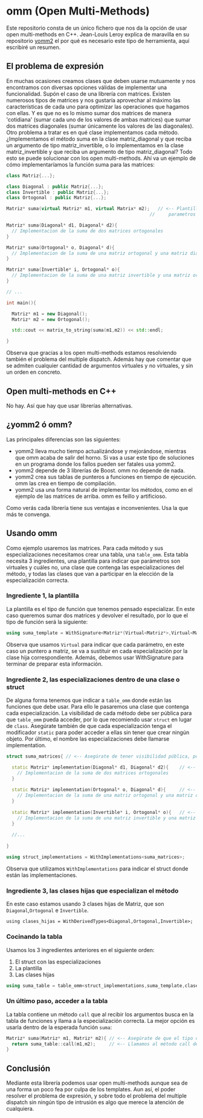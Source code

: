 # omm (Open Multi-Methods)
Este repositorio consta de un único fichero que nos da la opción de usar open multi-methods en C++. Jean-Louis Leroy explica de maravilla en su repositorio [yomm2](https://github.com/jll63/yomm2) el por qué es necesario este tipo de herramienta, aquí escribiré un resumen.

## El problema de expresión
En muchas ocasiones creamos clases que deben usarse mutuamente y nos encontramos con diversas opciones válidas de implementar una funcionalidad. Supón el caso de una librería con matrices. Existen numerosos tipos de matrices y nos gustaría aprovechar al máximo las características de cada uno para optimizar las operaciones que hagamos con ellas. Y es que no es lo mismo sumar dos matrices de manera 'cotidiana' (sumar cada uno de los valores de ambas matrices) que sumar dos matrices diagonales (sumar únicamente los valores de las diagonales). Otro problema a tratar es en qué clase implementamos cada método. ¿Implementamos el método suma en la clase matriz_diagonal y que reciba un argumento de tipo matriz_invertible, o lo implementamos en la clase matriz_invertible y que reciba un argumento de tipo matriz_diagonal? Todo esto se puede solucionar con los open multi-methods. Ahí va un ejemplo de cómo implementaríamos la función suma para las matrices:

```C++
class Matriz{...};

class Diagonal : public Matriz{...};
class Invertible : public Matriz{...};
class Ortogonal : public Matriz{...};

Matriz* suma(virtual Matriz* m1, virtual Matrix* m2);   // <-- Plantilla de la función suma. Usamos virtual para indicar qué 
                                                     //     parametros son los que deseamos especializar

Matriz* suma(Diagonal* d1, Diagonal* d2){
  // Implementacion de la suma de dos matrices ortogonales
}

Matriz* suma(Ortogonal* o, Diagonal* d){
  // Implementacion de la suma de una matriz ortogonal y una matriz diagonal
}

Matriz* suma(Invertible* i, Ortogonal* o){
  // Implementacion de la suma de una matriz invertible y una matriz ortogonal 
}

// ...

int main(){

  Matriz* m1 = new Diagonal();
  Matriz* m2 = new Ortogonal();

  std::cout << matrix_to_string(suma(m1,m2)) << std::endl;

}
```
Observa que gracias a los open multi-methods estamos resolviendo también el problema del multiple dispatch. Además hay que comentar que se admiten cualquier cantidad de argumentos virtuales y no virtuales, y sin un orden en concreto.

## Open multi-methods en C++
No hay. Así que hay que usar librerías alternativas.

## ¿yomm2 ó omm?
Las principales diferencias son las siguientes:
* yomm2 lleva mucho tiempo actualizándose y mejorándose, mientras que omm acaba de salir del horno. Si vas a usar este tipo de soluciones en un programa donde los fallos pueden ser fatales usa yomm2.
* yomm2 depende de 3 librerías de Boost. omm no depende de nada.
* yomm2 crea sus tablas de punteros a funciones en tiempo de ejecución. omm las crea en tiempo de compilación.
* yomm2 usa una forma natural de implementar los métodos, como en el ejemplo de las matrices de arriba. omm es feillo y artificioso.

Como verás cada librería tiene sus ventajas e inconvenientes. Usa la que más te convenga.

## Usando omm
Como ejemplo usaremos las matrices. Para cada método y sus especializaciones necesitamos crear una tabla, una `table_omm`. Esta tabla necesita 3 ingredientes, una plantilla para indicar que parámetros son virtuales y cuáles no, una clase que contenga las especializaciones del método, y todas las clases que van a participar en la elección de la especialización correcta.

### Ingrediente 1, la plantilla
La plantilla es el tipo de función que tenemos pensado especializar. En este caso queremos sumar dos matrices y devolver el resultado, por lo que el tipo de función será la siguiente:
```C++
using suma_template = WithSignature<Matriz*(Virtual<Matriz*>,Virtual<Matriz*>)>;
```
Observa que usamos `Virtual` para indicar que cada parámetro, en este caso un puntero a matriz, se va a sustituir en cada especialización por la clase hija correspondiente. Además, debemos usar WithSignature para terminar de preparar esta información.

### Ingrediente 2, las especializaciones dentro de una clase o struct
De alguna forma tenemos que indicar a `table_omm` donde están las funciones que debe usar. Para ello le pasaremos una clase que contenga cada especialización. La visibilidad de cada método debe ser pública para que `table_omm` pueda acceder, por lo que recomiendo usar `struct` en lugar de `class`. Asegúrate también de que cada especialización tenga el modificador `static` para poder acceder a ellas sin tener que crear ningún objeto. Por último, el nombre las especializaciones debe llamarse implementation.
```C++
struct suma_matrices{ // <-- Asegúrate de tener visibilidad pública, por eso recomiendo usar struct

  static Matriz* implementation(Diagonal* d1, Diagonal* d2){    // <-- Recuerda usar static en cada especialización
    // Implementacion de la suma de dos matrices ortogonales
  }
  
  static Matriz* implementation(Ortogonal* o, Diagonal* d){     // <-- Recuerda usar static en cada especialización
    // Implementacion de la suma de una matriz ortogonal y una matriz diagonal
  }
  
  static Matriz* implementation(Invertible* i, Ortogonal* o){   // <-- Recuerda usar static en cada especialización
    // Implementacion de la suma de una matriz invertible y una matriz ortogonal 
  }
  
  //...
  
}

using struct_implementations = WithImplementations<suma_matrices>;
```
Observa que utilizamos `WithImplementations` para indicar el struct donde están las implementaciones.

### Ingrediente 3, las clases hijas que especializan el método
En este caso estamos usando 3 clases hijas de Matriz, que son `Diagonal`,`Ortogonal` e `Invertible`. 
```
using clases_hijas = WithDerivedTypes<Diagonal,Ortogonal,Invertible>;
```

### Cocinando la tabla
Usamos los 3 ingredientes anteriores en el siguiente orden:
1. El struct con las especializaciones
2. La plantilla
3. Las clases hijas
```C++
using suma_table = table_omm<struct_implementations,suma_template,clases_hijas>;
```

### Un último paso, acceder a la tabla
La tabla contiene un método `call` que al recibir los argumentos busca en la tabla de funciones y llama a la especialización correcta. La mejor opción es usarla dentro de la esperada función `suma`:
```C++
Matriz* suma(Matriz* m1, Matriz* m2){ // <-- Asegúrate de que el tipo de retorno y el tipo de los argumentos sea igual a la plantilla
  return suma_table::call(m1,m2);     // <-- Llamamos al método call de table_omm pasándole todos los argumentos
}
```

## Conclusión
Mediante esta librería podemos usar open multi-methods aunque sea de una forma un poco fea por culpa de los templates. Aun así, el poder resolver el problema de expresión, y sobre todo el problema del multiple dispatch sin ningún tipo de intrusión es algo que merece la atención de cualquiera. 


